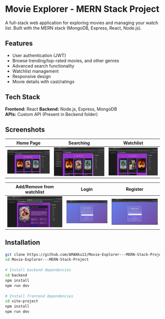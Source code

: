   # Movie Explorer - MERN Stack Project

A full-stack web application for exploring movies and managing your watch list. Built with the MERN stack (MongoDB, Express, React, Node.js).

## Features
- User authentication (JWT)
- Browse trending/top-rated movies, and other genres
- Advanced search functionality
- Watchlist management
- Responsive design
- Movie details with cast/ratings

## Tech Stack
**Frontend:** React 
**Backend:** Node.js, Express, MongoDB  
**APIs:** Custom API (Present in Beckend folder)

## Screenshots
| Home Page | Searching | Watchlist |
|-----------|---------------|-----------|
| ![Home](https://github.com/AMANku12/Movie-Explorer---MERN-Stack-Project/blob/main/Homepage.png?raw=true) | ![Searching](https://github.com/AMANku12/Movie-Explorer---MERN-Stack-Project/blob/main/SearchFeature.png?raw=true) | ![Watchlist](https://github.com/AMANku12/Movie-Explorer---MERN-Stack-Project/blob/main/Watchlist.png?raw=true) |

| Add/Remove from watchlist | Login | Register |
|-----------|---------------|-----------|
| ![Add/Remove](https://github.com/AMANku12/Movie-Explorer---MERN-Stack-Project/blob/main/AddorRemove.png?raw=true) | ![Login](https://github.com/AMANku12/Movie-Explorer---MERN-Stack-Project/blob/main/Login.png?raw=true) | ![Watchlist](https://github.com/AMANku12/Movie-Explorer---MERN-Stack-Project/blob/main/Register.png?raw=true) |

## Installation
```bash
git clone https://github.com/AMANku12/Movie-Explorer---MERN-Stack-Project.git
cd Movie-Explorer---MERN-Stack-Project

# Install backend dependencies
cd backend
npm install
npm run dev

# Install frontend dependencies
cd vite-project
npm install
npm run dev
```

